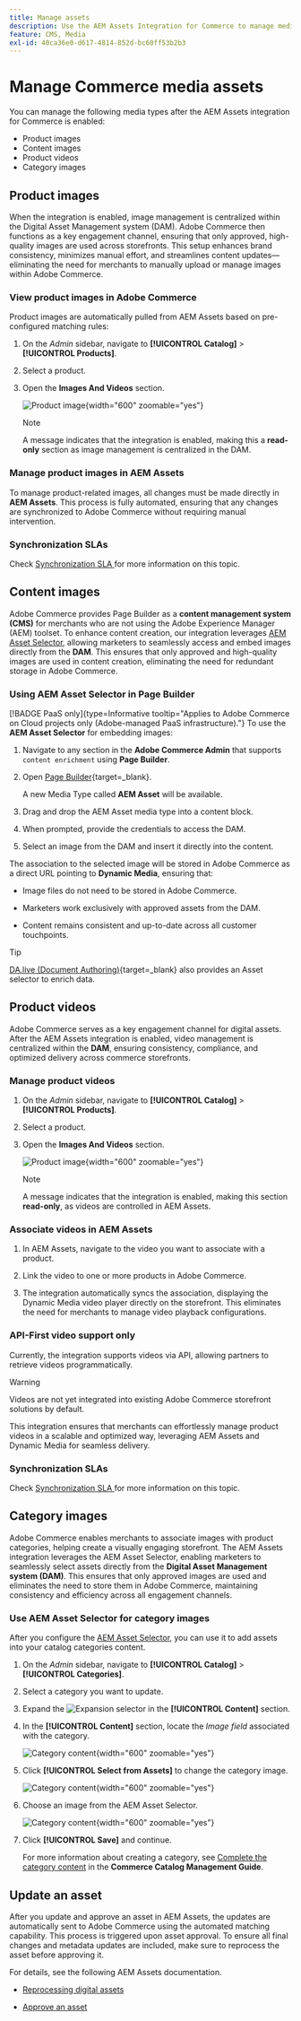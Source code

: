 ```yaml
---
title: Manage assets
description: Use the AEM Assets Integration for Commerce to manage media assets for your storefront.
feature: CMS, Media
exl-id: 40ca36e0-d617-4814-852d-bc60ff53b2b3
---
```

# Manage Commerce media assets

<!--In ACAP-844, this topic was linked to from the Commerce Admin products images and videos when the Assets integration is enabled. If the URL to the topic changes, be sure to add a redirect.-->

You can manage the following media types after the AEM Assets integration for Commerce is enabled:

* Product images
* Content images
* Product videos
* Category images

## Product images

When the integration is enabled, image management is centralized within the Digital Asset Management system (DAM). Adobe Commerce then functions as a key engagement channel, ensuring that only approved, high-quality images are used across storefronts. This setup enhances brand consistency, minimizes manual effort, and streamlines content updates—eliminating the need for merchants to manually upload or manage images within Adobe Commerce.

### View product images in Adobe Commerce

Product images are automatically pulled from AEM Assets based on pre-configured matching rules:

1. On the _Admin_ sidebar, navigate to **[!UICONTROL Catalog]** > **[!UICONTROL Products]**.

1. Select a product.

1. Open the **Images And Videos** section.

   ![Product image](assets/product-image.png){width="600" zoomable="yes"}

   >[!NOTE]
   >
   > A message indicates that the integration is enabled, making this a **read-only** section as image management is centralized in the DAM.

### Manage product images in AEM Assets

To manage product-related images, all changes must be made directly in **AEM Assets**. This process is fully automated, ensuring that any changes are synchronized to Adobe Commerce without requiring manual intervention.

### Synchronization SLAs

Check [Synchronization SLA ](get-started/setup-synchronization.md#synchronization-sla)for more information on this topic. 

## Content images

Adobe Commerce provides Page Builder as a **content management system (CMS)** for merchants who are not using the Adobe Experience Manager (AEM) toolset. To enhance content creation, our integration leverages [AEM Asset Selector](synchronize/asset-selector-integration.md), allowing marketers to seamlessly access and embed images directly from the **DAM**. This ensures that only approved and high-quality images are used in content creation, eliminating the need for redundant storage in Adobe Commerce.

### Using AEM Asset Selector in Page Builder

[!BADGE PaaS only]{type=Informative tooltip="Applies to Adobe Commerce on Cloud projects only (Adobe-managed PaaS infrastructure)."} To use the **AEM Asset Selector** for embedding images:

1. Navigate to any section in the **Adobe Commerce Admin** that supports `content enrichment` using **Page Builder**.

1. Open [Page Builder](https://developer.adobe.com/commerce/frontend-core/page-builder/){target=_blank}.

   A new Media Type called **AEM Asset** will be available.

1. Drag and drop the AEM Asset media type into a content block.

1. When prompted, provide the credentials to access the DAM.

1. Select an image from the DAM and insert it directly into the content.

The association to the selected image will be stored in Adobe Commerce as a direct URL pointing to **Dynamic Media**, ensuring that:

* Image files do not need to be stored in Adobe Commerce.

* Marketers work exclusively with approved assets from the DAM.

* Content remains consistent and up-to-date across all customer touchpoints.

>[!TIP]
>
> [DA.live (Document Authoring)](https://experienceleague.adobe.com/developer/commerce/storefront/merchants/storefront-builder/#dalive-document-authoring){target=_blank} also provides an Asset selector to enrich data.

## Product videos

Adobe Commerce serves as a key engagement channel for digital assets. After the AEM Assets integration is enabled, video management is centralized within the **DAM**, ensuring consistency, compliance, and optimized delivery across commerce storefronts.

### Manage product videos

1. On the _Admin_ sidebar, navigate to **[!UICONTROL Catalog]** > **[!UICONTROL Products]**.

1. Select a product.

1. Open the **Images And Videos** section.

   ![Product image](assets/product-image.png){width="600" zoomable="yes"}

   >[!NOTE]
   >
   > A message indicates that the integration is enabled, making this section **read-only**, as videos are controlled in AEM Assets.

### Associate videos in AEM Assets

1. In AEM Assets, navigate to the video you want to associate with a product.

1. Link the video to one or more products in Adobe Commerce.

1. The integration automatically syncs the association, displaying the Dynamic Media video player directly on the storefront. This eliminates the need for merchants to manage video playback configurations.

### API-First video support only

Currently, the integration supports videos via API, allowing partners to retrieve videos programmatically. 

>[!WARNING]
>
> Videos are not yet integrated into existing Adobe Commerce storefront solutions by default.

This integration ensures that merchants can effortlessly manage product videos in a scalable and optimized way, leveraging AEM Assets and Dynamic Media for seamless delivery.

### Synchronization SLAs

Check [Synchronization SLA ](get-started/setup-synchronization.md#synchronization-sla)for more information on this topic. 

## Category images

Adobe Commerce enables merchants to associate images with product categories, helping create a visually engaging storefront. The AEM Assets integration leverages the AEM Asset Selector, enabling marketers to seamlessly select assets directly from the **Digital Asset Management system (DAM)**. This ensures that only approved images are used and eliminates the need to store them in Adobe Commerce, maintaining consistency and efficiency across all engagement channels. 

### Use AEM Asset Selector for category images

After you configure the [AEM Asset Selector](synchronize/asset-selector-integration.md), you can use it to add assets into your catalog categories content.

1. On the _Admin_ sidebar, navigate to **[!UICONTROL Catalog]** > **[!UICONTROL Categories]**.

1. Select a category you want to update.

1. Expand the ![Expansion selector](../assets/icon-display-expand.png) in the **[!UICONTROL Content]** section.

1. In the **[!UICONTROL Content]** section, locate the *Image field* associated with the category.

   ![Category content](assets/category-asset.png){width="600" zoomable="yes"}

1. Click **[!UICONTROL Select from Assets]** to change the category image.

   ![Category content](assets/asset-view.png){width="600" zoomable="yes"}

1. Choose an image from the AEM Asset Selector.

   ![Category content](assets/select-image.png){width="600" zoomable="yes"}

1. Click **[!UICONTROL Save]** and continue.

   For more information about creating a category, see [Complete the category content](https://experienceleague.adobe.com/en/docs/commerce-admin/catalog/categories/create/category-create#step-3-complete-the-category-content) in the **Commerce Catalog Management Guide**.

## Update an asset

After you update and approve an asset in AEM Assets, the updates are automatically sent to Adobe Commerce using the automated matching capability. This process is triggered upon asset approval. To ensure all final changes and metadata updates are included, make sure to reprocess the asset before approving it.

For details, see the following AEM Assets documentation.

* [Reprocessing digital assets](https://experienceleague.adobe.com/en/docs/experience-manager-cloud-service/content/assets/manage/reprocessing)

* [Approve an asset](https://experienceleague.adobe.com/en/docs/experience-manager-cloud-service/content/assets/dynamicmedia/dynamic-media-open-apis/approve-assets)
